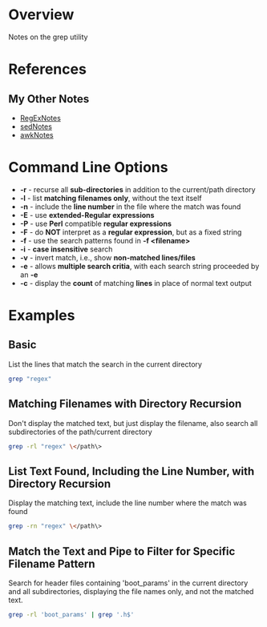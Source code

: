 # Overview

Notes on the grep utility

# References

## My Other Notes

* [RegExNotes](https://github.com/GitLeeRepo/RegExNotes/blob/master/RegExNotes.md#overview)
* [sedNotes](https://github.com/GitLeeRepo/SedAwkAndGrepNotes/blob/master/sedNotes.md#overview)
* [awkNotes](https://github.com/GitLeeRepo/SedAwkAndNotes/blob/master/awkNotes.md#overview)

# Command Line Options

* **-r** - recurse all **sub-directories** in addition to the current/path directory
* **-l** - list **matching filenames only**, without the text itself
* **-n** - include the **line number** in the file where the match was found
* **-E** - use **extended-Regular expressions**
* **-P** - use **Perl** compatible **regular expressions**
* **-F** - do **NOT** interpret as a **regular expression**, but as a fixed string
* **-f** - use the search patterns found in **-f \<filename\>**
* **-i** - **case insensitive** search
* **-v** - invert match, i.e., show **non-matched lines/files**
* **-e** - allows **multiple search critia**, with each search string proceeded by an **-e**
* **-c** - display the **count** of matching **lines** in place of normal text output

# Examples

## Basic

List the lines that match the search in the current directory

```bash
grep "regex"
```

## Matching Filenames with Directory Recursion

Don't display the matched text, but just display the filename, also search all subdirectories of the path/current directory
```bash
grep -rl "regex" \</path\>
```

## List Text Found, Including the Line Number, with Directory Recursion

Display the matching text, include the line number where the match was found

```bash
grep -rn "regex" \</path\>
```

## Match the Text and Pipe to Filter for Specific Filename Pattern

Search for header files containing 'boot_params' in the current directory and all subdirectories, displaying the file names only, and not the matched text.

```bash
grep -rl 'boot_params' | grep '.h$'
```

